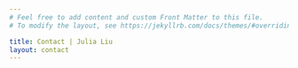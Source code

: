```yaml
---
# Feel free to add content and custom Front Matter to this file.
# To modify the layout, see https://jekyllrb.com/docs/themes/#overriding-theme-defaults

title: Contact | Julia Liu
layout: contact
---
```

